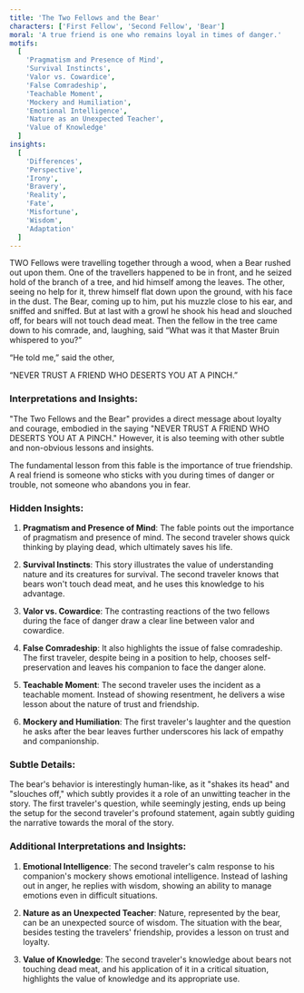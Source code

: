 ```yaml
---
title: 'The Two Fellows and the Bear'
characters: ['First Fellow', 'Second Fellow', 'Bear']
moral: 'A true friend is one who remains loyal in times of danger.'
motifs:
  [
    'Pragmatism and Presence of Mind',
    'Survival Instincts',
    'Valor vs. Cowardice',
    'False Comradeship',
    'Teachable Moment',
    'Mockery and Humiliation',
    'Emotional Intelligence',
    'Nature as an Unexpected Teacher',
    'Value of Knowledge'
  ]
insights:
  [
    'Differences',
    'Perspective',
    'Irony',
    'Bravery',
    'Reality',
    'Fate',
    'Misfortune',
    'Wisdom',
    'Adaptation'
  ]
---
```


TWO Fellows were travelling together through a wood, when a Bear rushed out upon them. One of the travellers happened to be in front, and he seized hold of the branch of a tree, and hid himself among the leaves. The other, seeing no help for it, threw himself flat down upon the ground, with his face in the dust. The Bear, coming up to him, put his muzzle close to his ear, and sniffed and sniffed. But at last with a growl he shook his head and slouched off, for bears will not touch dead meat. Then the fellow in the tree came down to his comrade, and, laughing, said “What was it that Master Bruin whispered to you?”

“He told me,” said the other,

“NEVER TRUST A FRIEND WHO DESERTS YOU AT A PINCH.”

### Interpretations and Insights:

"The Two Fellows and the Bear" provides a direct message about loyalty and courage, embodied in the saying "NEVER TRUST A FRIEND WHO DESERTS YOU AT A PINCH." However, it is also teeming with other subtle and non-obvious lessons and insights.

The fundamental lesson from this fable is the importance of true friendship. A real friend is someone who sticks with you during times of danger or trouble, not someone who abandons you in fear.

### Hidden Insights:

1. **Pragmatism and Presence of Mind**: The fable points out the importance of pragmatism and presence of mind. The second traveler shows quick thinking by playing dead, which ultimately saves his life.

2. **Survival Instincts**: This story illustrates the value of understanding nature and its creatures for survival. The second traveler knows that bears won't touch dead meat, and he uses this knowledge to his advantage.

3. **Valor vs. Cowardice**: The contrasting reactions of the two fellows during the face of danger draw a clear line between valor and cowardice.

4. **False Comradeship**: It also highlights the issue of false comradeship. The first traveler, despite being in a position to help, chooses self-preservation and leaves his companion to face the danger alone.

5. **Teachable Moment**: The second traveler uses the incident as a teachable moment. Instead of showing resentment, he delivers a wise lesson about the nature of trust and friendship.

6. **Mockery and Humiliation**: The first traveler's laughter and the question he asks after the bear leaves further underscores his lack of empathy and companionship.

### Subtle Details:

The bear's behavior is interestingly human-like, as it "shakes its head" and "slouches off," which subtly provides it a role of an unwitting teacher in the story. The first traveler's question, while seemingly jesting, ends up being the setup for the second traveler's profound statement, again subtly guiding the narrative towards the moral of the story.

### Additional Interpretations and Insights:

1. **Emotional Intelligence**: The second traveler's calm response to his companion's mockery shows emotional intelligence. Instead of lashing out in anger, he replies with wisdom, showing an ability to manage emotions even in difficult situations.

2. **Nature as an Unexpected Teacher**: Nature, represented by the bear, can be an unexpected source of wisdom. The situation with the bear, besides testing the travelers' friendship, provides a lesson on trust and loyalty.

3. **Value of Knowledge**: The second traveler's knowledge about bears not touching dead meat, and his application of it in a critical situation, highlights the value of knowledge and its appropriate use.
